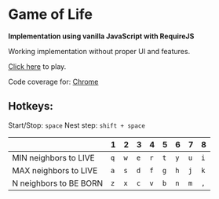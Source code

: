 # Game of Life
**Implementation using vanilla JavaScript with RequireJS**

Working implementation without proper UI and features.

[Click here](http://devlysh.github.io/game-of-life/app/) to play.

Code coverage for: [Chrome](http://devlysh.github.io/game-of-life/coverage/Chrome%2045.0.2454%20(Mac%20OS%20X%2010.10.5)/app/src/lib/index.html)
## Hotkeys:

Start/Stop: `space`
Nest step: `shift + space`

| | 1 | 2 | 3 | 4 | 5 | 6 | 7 | 8 |
| --- | --- | --- | --- | --- | --- | --- | --- | --- |
| MIN neighbors to LIVE | `q` | `w` | `e` | `r` | `t` | `y` | `u` | `i` |
| MAX neighbors to LIVE | `a` | `s` | `d` | `f` | `g` | `h` | `j` | `k` |
| N neighbors to BE BORN | `z` | `x` | `c` | `v` | `b` | `n` | `m` | `,` |
